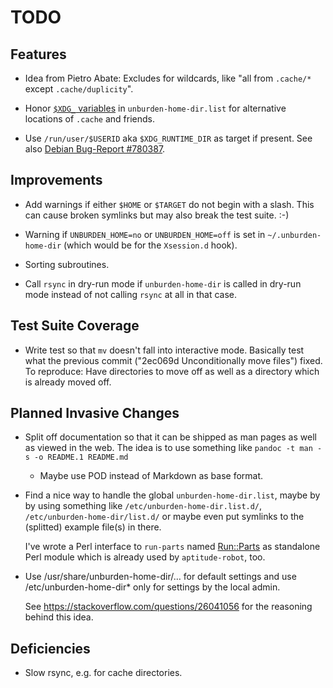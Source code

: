 TODO
====

Features
--------

* Idea from Pietro Abate: Excludes for wildcards, like "all from
  `.cache/*` except `.cache/duplicity`".

* Honor
  [`$XDG_` variables](http://standards.freedesktop.org/basedir-spec/basedir-spec-latest.html#variables)
  in `unburden-home-dir.list` for alternative locations of `.cache`
  and friends.

* Use `/run/user/$USERID` aka `$XDG_RUNTIME_DIR` as target if
  present. See also
  [Debian Bug-Report #780387](https://bugs.debian.org/780387).

Improvements
------------

* Add warnings if either `$HOME` or `$TARGET` do not begin with a
  slash. This can cause broken symlinks but may also break the test
  suite. :-)

* Warning if `UNBURDEN_HOME=no` or `UNBURDEN_HOME=off` is set in
  `~/.unburden-home-dir` (which would be for the `Xsession.d` hook).

* Sorting subroutines.

* Call `rsync` in dry-run mode if `unburden-home-dir` is called in
  dry-run mode instead of not calling `rsync` at all in that case.

Test Suite Coverage
-------------------

* Write test so that `mv` doesn't fall into interactive mode. Basically
  test what the previous commit ("2ec069d Unconditionally move files")
  fixed. To reproduce: Have directories to move off as well as a
  directory which is already moved off.

Planned Invasive Changes
------------------------

* Split off documentation so that it can be shipped as man pages as
  well as viewed in the web. The idea is to use something like `pandoc
  -t man -s -o README.1 README.md`

  * Maybe use POD instead of Markdown as base format.

* Find a nice way to handle the global `unburden-home-dir.list`, maybe
  by by using something like `/etc/unburden-home-dir.list.d/`,
  `/etc/unburden-home-dir/list.d/` or maybe even put symlinks to the
  (splitted) example file(s) in there.

  I've wrote a Perl interface to `run-parts` named
  [Run::Parts](https://metacpan.org/release/Run-Parts) as standalone
  Perl module which is already used by `aptitude-robot`, too.

* Use /usr/share/unburden-home-dir/… for default settings and use
  /etc/unburden-home-dir* only for settings by the local admin.

  See https://stackoverflow.com/questions/26041056 for the reasoning
  behind this idea.

Deficiencies
------------

* Slow rsync, e.g. for cache directories.
